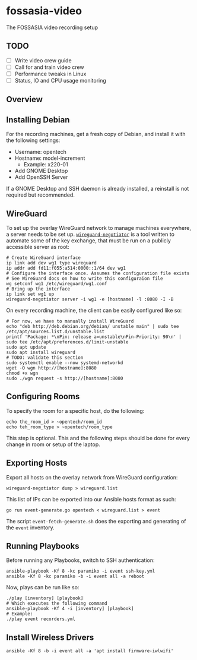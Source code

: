 
# fossasia-video

The FOSSASIA video recording setup

## TODO

- [ ] Write video crew guide
- [ ] Call for and train video crew
- [ ] Performance tweaks in Linux
- [ ] Status, IO and CPU usage monitoring

## Overview

## Installing Debian

For the recording machines, get a fresh copy of Debian, and install it with the following settings:

- Username: opentech
- Hostname: model-increment
  - Example: x220-01
- Add GNOME Desktop
- Add OpenSSH Server

If a GNOME Desktop and SSH daemon is already installed, a reinstall is not required but recommended. 

## WireGuard

To set up the overlay WireGuard network to manage machines everywhere, a server needs to be set up. [`wireguard-negotiator`](https://github.com/serverwentdown/wireguard-negotiator) is a tool written to automate some of the key exchange, that must be run on a publicly accessible server as root:

```
# Create WireGuard interface
ip link add dev wg1 type wireguard
ip addr add fd11:f055:a514:0000::1/64 dev wg1
# Configure the interface once. Assumes the configuration file exists
# See WireGuard docs on how to write this configuraion file
wg setconf wg1 /etc/wireguard/wg1.conf
# Bring up the interface
ip link set wg1 up
wireguard-negotiator server -i wg1 -e [hostname] -l :8080 -I -B
```

On every recording machine, the client can be easily configured like so:

```
# For now, we have to manually install WireGuard
echo "deb http://deb.debian.org/debian/ unstable main" | sudo tee /etc/apt/sources.list.d/unstable.list
printf 'Package: *\nPin: release a=unstable\nPin-Priority: 90\n' | sudo tee /etc/apt/preferences.d/limit-unstable
sudo apt update
sudo apt install wireguard
# TODO: validate this section
sudo systemctl enable --now systemd-networkd
wget -O wgn http://[hostname]:8080
chmod +x wgn
sudo ./wgn request -s http://[hostname]:8080
```

## Configuring Rooms

To specify the room for a specific host, do the following:

```
echo the_room_id > ~opentech/room_id
echo teh_room_type > ~opentech/room_type
```

This step is optional. This and the following steps should be done for every change in room or setup of the laptop.

## Exporting Hosts

Export all hosts on the overlay network from WireGuard configuration:

```
wireguard-negotiator dump > wireguard.list
```

This list of IPs can be exported into our Ansible hosts format as such:

```
go run event-generate.go opentech < wireguard.list > event
```

The script `event-fetch-generate.sh` does the exporting and generating of the `event` inventory.

## Running Playbooks

Before running any Playbooks, switch to SSH authentication:

```
ansible-playbook -Kf 8 -kc paramiko -i event ssh-key.yml
ansible -Kf 8 -kc paramiko -b -i event all -a reboot
```

Now, plays can be run like so:

```
./play [inventory] [playbook]
# Which executes the following command
ansible-playbook -Kf 4 -i [inventory] [playbook]
# Example:
./play event recorders.yml
```

## Install Wireless Drivers

```
ansible -Kf 8 -b -i event all -a 'apt install firmware-iwlwifi'
```
